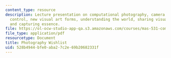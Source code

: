 ```yaml
---
content_type: resource
description: Lecture presentation on computational photography, camera culture, post-capture
  control, new visual art forms, understanding the world, sharing visual experience,
  and capturing essence.
file: https://ol-ocw-studio-app-qa.s3.amazonaws.com/courses/mas-531-computational-camera-and-photography-fall-2009/528b4944bfe0aba27c2e69b20682331f_MITMAS_531F09_lec11_2.pdf
file_type: application/pdf
resourcetype: Document
title: Photography Wishlist
uid: 528b4944-bfe0-aba2-7c2e-69b20682331f
---
```

